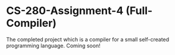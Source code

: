 # CS-280-Assignment-4 (Full-Compiler)
The completed project which is a compiler for a small self-created programming language.
Coming soon!
